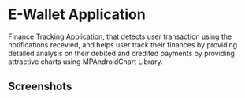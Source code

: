# E-Wallet Application 

Finance Tracking Application, that detects user transaction using the notifications recevied, and helps user track their finances by providing detailed analysis on their debited and credited payments by providing attractive charts using MPAndroidChart Library.

## Screenshots

